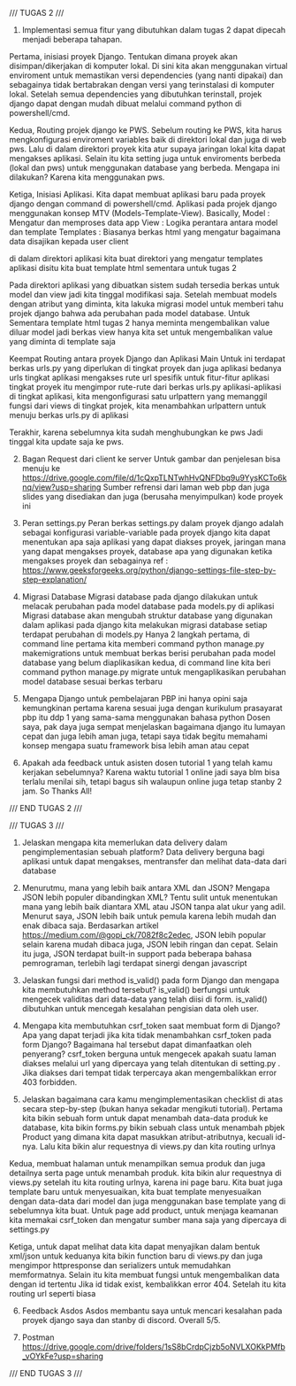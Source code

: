 /// TUGAS 2 ///
1. Implementasi semua fitur yang dibutuhkan dalam tugas 2 dapat dipecah menjadi
beberapa tahapan.

Pertama, inisiasi proyek Django.
Tentukan dimana proyek akan disimpan/dikerjakan di komputer lokal.
Di sini kita akan menggunakan virtual enviroment untuk memastikan
versi dependencies (yang nanti dipakai) dan sebagainya tidak bertabrakan 
dengan versi yang terinstalasi di komputer lokal.
Setelah semua dependencies yang dibutuhkan terinstall, projek django dapat
dengan mudah dibuat melalui command python di powershell/cmd.

Kedua, Routing projek django ke PWS.
Sebelum routing ke PWS, kita harus mengkonfigurasi enviroment variables
baik di direktori lokal dan juga di web pws.
Lalu di dalam direktori proyek kita atur supaya jaringan lokal kita dapat
mengakses aplikasi. Selain itu kita setting juga untuk enviroments berbeda (lokal dan pws)
untuk menggunakan database yang berbeda. Mengapa ini dilakukan? Karena kita menggunakan pws.

Ketiga, Inisiasi Aplikasi.
Kita dapat membuat aplikasi baru pada proyek django dengan command di powershell/cmd.
Aplikasi pada projek django menggunakan konsep MTV (Models-Template-View).
Basically,
Model : Mengatur dan memproses data app
View : Logika perantara antara model dan template
Templates : Biasanya berkas html yang mengatur bagaimana data disajikan kepada user client

di dalam direktori aplikasi kita buat direktori yang mengatur templates aplikasi
disitu kita buat template html sementara untuk tugas 2

Pada direktori aplikasi yang dibuatkan sistem sudah tersedia berkas untuk model dan view jadi
kita tinggal modifikasi saja.
Setelah membuat models dengan atribut yang diminta, kita lakuka migrasi model untuk memberi
tahu projek django bahwa ada perubahan pada model database.
Untuk Sementara template html tugas 2 hanya meminta mengembalikan value diluar model jadi
berkas view hanya kita set untuk mengembalikan value yang diminta di template saja

Keempat Routing antara proyek Django dan Aplikasi Main
Untuk ini terdapat berkas urls.py yang diperlukan di tingkat proyek dan juga aplikasi
bedanya urls tingkat aplikasi mengakses rute url spesifik untuk fitur-fitur aplikasi
tingkat proyek itu mengimpor rute-rute dari berkas urls.py aplikasi-aplikasi
di tingkat aplikasi, kita mengonfigurasi satu urlpattern yang memanggil fungsi dari views
di tingkat projek, kita menambahkan urlpattern untuk menuju berkas urls.py di aplikasi

Terakhir, karena sebelumnya kita sudah menghubungkan ke pws
Jadi tinggal kita update saja ke pws.

2. Bagan Request dari client ke server
Untuk gambar dan penjelesan bisa menuju ke https://drive.google.com/file/d/1cQxpTLNTwhHvQNFDbq9u9YysKCTo6knq/view?usp=sharing
Sumber refrensi dari laman web pbp dan juga slides yang disediakan dan 
juga (berusaha menyimpulkan) kode proyek ini

3. Peran settings.py
Peran berkas settings.py dalam proyek django adalah sebagai konfigurasi variable-variable pada proyek django
kita dapat menentukan apa saja aplikasi yang dapat diakses proyek, jaringan mana yang dapat mengakses proyek,
database apa yang digunakan ketika mengakses proyek dan sebagainya
ref : https://www.geeksforgeeks.org/python/django-settings-file-step-by-step-explanation/

4. Migrasi Database
Migrasi database pada django dilakukan untuk melacak perubahan pada model database pada models.py di aplikasi
Migrasi database akan mengubah struktur database yang digunakan dalam aplikasi
pada django kita melakukan migrasi database setiap terdapat perubahan di models.py
Hanya 2 langkah
pertama, di command line pertama kita memberi command python manage.py makemigrations untuk membuat
berkas berisi perubahan pada model database yang belum diaplikasikan
kedua, di command line kita beri command python manage.py migrate untuk mengaplikasikan
perubahan model database sesuai berkas terbaru

5. Mengapa Django untuk pembelajaran PBP
ini hanya opini saja kemungkinan pertama karena sesuai juga dengan kurikulum
prasayarat pbp itu ddp 1 yang sama-sama menggunakan bahasa python
Dosen saya, pak daya juga sempat menjelaskan bagaimana django itu lumayan cepat dan juga
lebih aman juga, tetapi saya tidak begitu memahami konsep mengapa suatu framework 
bisa lebih aman atau cepat

6. Apakah ada feedback untuk asisten dosen tutorial 1 yang telah kamu kerjakan sebelumnya?
Karena waktu tutorial 1 online jadi saya blm bisa terlalu menilai sih, tetapi bagus sih walaupun
online juga tetap stanby 2 jam. So Thanks All!

/// END TUGAS 2 ///

/// TUGAS 3 ///

1. Jelaskan mengapa kita memerlukan data delivery dalam pengimplementasian sebuah platform?
Data delivery berguna bagi aplikasi untuk dapat mengakses, mentransfer dan melihat 
data-data dari database

2. Menurutmu, mana yang lebih baik antara XML dan JSON? Mengapa JSON lebih populer dibandingkan XML?
Tentu sulit untuk menentukan mana yang lebih baik diantara XML atau JSON tanpa alat ukur yang adil.
Menurut saya, JSON lebih baik untuk pemula karena lebih mudah dan enak dibaca saja.
Berdasarkan artikel https://medium.com/@gopi_ck/7082f8c2edec,
JSON lebih popular selain karena mudah dibaca juga, JSON lebih ringan dan cepat. Selain itu juga, JSON
terdapat built-in support pada beberapa bahasa pemrograman, terlebih lagi terdapat sinergi dengan javascript

3. Jelaskan fungsi dari method is_valid() pada form Django dan mengapa kita membutuhkan method tersebut?
is_valid() berfungsi untuk mengecek validitas dari data-data yang telah diisi di form.
is_valid() dibutuhkan untuk mencegah kesalahan pengisian data oleh user.

4. Mengapa kita membutuhkan csrf_token saat membuat form di Django? Apa yang dapat terjadi jika kita tidak menambahkan csrf_token pada form Django? Bagaimana hal tersebut dapat dimanfaatkan oleh penyerang?
csrf_token berguna untuk mengecek apakah suatu laman diakses melalui url yang dipercaya yang telah 
ditentukan di setting.py . Jika diakses dari tempat tidak terpercaya akan mengembalikkan error
403 forbidden.

5. Jelaskan bagaimana cara kamu mengimplementasikan checklist di atas secara step-by-step (bukan hanya sekadar mengikuti tutorial).
Pertama kita bikin sebuah form untuk dapat menambah data-data produk ke database, kita bikin forms.py
bikin sebuah class untuk menambah pbjek Product yang dimana kita dapat masukkan atribut-atributnya, kecuali
id-nya. Lalu kita bikin alur requestnya di views.py dan kita routing urlnya

Kedua, membuat halaman untuk menampilkan semua produk dan juga detailnya serta page untuk menambah produk.
kita bikin alur requestnya di views.py setelah itu kita routing urlnya, karena ini page baru. Kita
buat juga template baru untuk menyesuaikan, kita buat template menyesuaikan dengan data-data dari model dan
juga menggunakan base template yang di sebelumnya kita buat. Untuk page add product, untuk menjaga keamanan
kita memakai csrf_token dan mengatur sumber mana saja yang dipercaya di settings.py 

Ketiga, untuk dapat melihat data kita dapat menyajikan dalam bentuk xml/json
untuk keduanya kita bikin function baru di views.py dan juga mengimpor httpresponse dan serializers
untuk memudahkan memformatnya. Selain itu kita membuat fungsi untuk mengembalikan data dengan id tertentu
Jika id tidak exist, kembalikkan error 404. Setelah itu kita routing url seperti biasa

6. Feedback Asdos
Asdos membantu saya untuk mencari kesalahan pada proyek django saya dan stanby di discord. Overall 5/5.

7. Postman
https://drive.google.com/drive/folders/1sS8bCrdpCjzb5oNVLXOKkPMfb_vOYkFe?usp=sharing

/// END TUGAS 3 ///